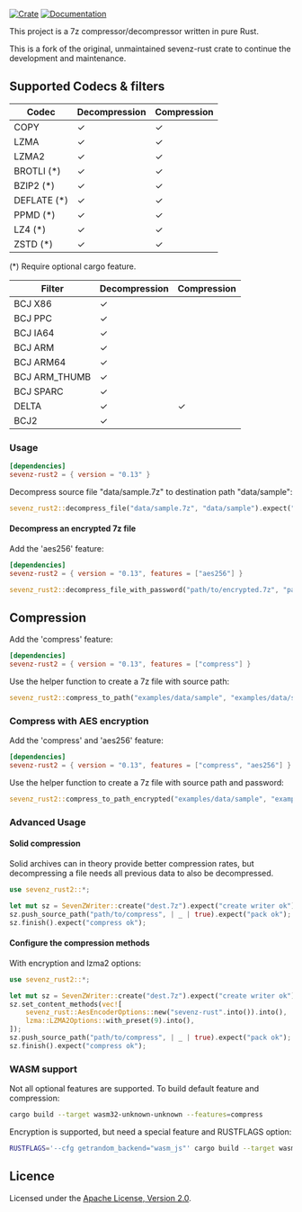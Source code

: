 [![Crate](https://img.shields.io/crates/v/sevenz-rust2.svg)](https://crates.io/crates/sevenz-rust2)
[![Documentation](https://docs.rs/sevenz-rust2/badge.svg)](https://docs.rs/sevenz-rust2)

This project is a 7z compressor/decompressor written in pure Rust.

This is a fork of the original, unmaintained sevenz-rust crate to continue the development and maintenance.

## Supported Codecs & filters

| Codec       | Decompression | Compression |
|-------------|---------------|-------------|
| COPY        | ✓             | ✓           |
| LZMA        | ✓             | ✓           |
| LZMA2       | ✓             | ✓           |
| BROTLI (*)  | ✓             | ✓           |
| BZIP2 (*)   | ✓             | ✓           |
| DEFLATE (*) | ✓             | ✓           |
| PPMD (*)    | ✓             | ✓           |
| LZ4 (*)     | ✓             | ✓           |
| ZSTD (*)    | ✓             | ✓           |

(*) Require optional cargo feature.

| Filter        | Decompression | Compression |
|---------------|---------------|-------------|
| BCJ X86       | ✓             |             |
| BCJ PPC       | ✓             |             |
| BCJ IA64      | ✓             |             |
| BCJ ARM       | ✓             |             |
| BCJ ARM64     | ✓             |             |
| BCJ ARM_THUMB | ✓             |             |
| BCJ SPARC     | ✓             |             |
| DELTA         | ✓             | ✓           |
| BCJ2          | ✓             |             |

### Usage

```toml
[dependencies]
sevenz-rust2 = { version = "0.13" }
```

Decompress source file "data/sample.7z" to destination path "data/sample":

```rust
sevenz_rust2::decompress_file("data/sample.7z", "data/sample").expect("complete");
```

#### Decompress an encrypted 7z file

Add the 'aes256' feature:

```toml
[dependencies]
sevenz-rust2 = { version = "0.13", features = ["aes256"] }
```

```rust
sevenz_rust2::decompress_file_with_password("path/to/encrypted.7z", "path/to/output", "password".into()).expect("complete");
```

## Compression

Add the 'compress' feature:

```toml
[dependencies]
sevenz-rust2 = { version = "0.13", features = ["compress"] }
```

Use the helper function to create a 7z file with source path:

```rust
sevenz_rust2::compress_to_path("examples/data/sample", "examples/data/sample.7z").expect("compress ok");
```

### Compress with AES encryption

Add the 'compress' and 'aes256' feature:

```toml
[dependencies]
sevenz-rust2 = { version = "0.13", features = ["compress", "aes256"] }
```

Use the helper function to create a 7z file with source path and password:

```rust
sevenz_rust2::compress_to_path_encrypted("examples/data/sample", "examples/data/sample.7z", "password".into()).expect("compress ok");
```

### Advanced Usage

#### Solid compression

Solid archives can in theory provide better compression rates, but decompressing a file needs all previous data to also
be decompressed.

```rust
use sevenz_rust2::*;

let mut sz = SevenZWriter::create("dest.7z").expect("create writer ok");
sz.push_source_path("path/to/compress", | _ | true).expect("pack ok");
sz.finish().expect("compress ok");
```

#### Configure the compression methods

With encryption and lzma2 options:

```rust
use sevenz_rust2::*;

let mut sz = SevenZWriter::create("dest.7z").expect("create writer ok");
sz.set_content_methods(vec![
    sevenz_rust::AesEncoderOptions::new("sevenz-rust".into()).into(),
    lzma::LZMA2Options::with_preset(9).into(),
]);
sz.push_source_path("path/to/compress", | _ | true).expect("pack ok");
sz.finish().expect("compress ok");
```

### WASM support

Not all optional features are supported. To build default feature and compression:

```bash
cargo build --target wasm32-unknown-unknown --features=compress
```

Encryption is supported, but need a special feature and RUSTFLAGS option:

```bash
RUSTFLAGS='--cfg getrandom_backend="wasm_js"' cargo build --target wasm32-unknown-unknown --features=aes256_wasm
```

## Licence

Licensed under the [Apache License, Version 2.0](https://www.apache.org/licenses/LICENSE-2.0).
